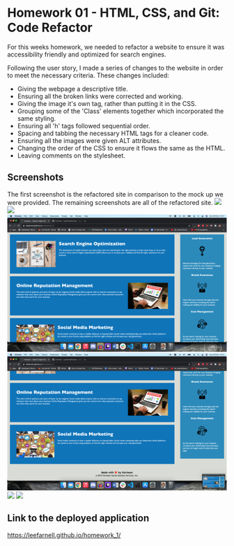 # Homework 01 - HTML, CSS, and Git: Code Refactor

For this weeks homework, we needed to refactor a website to ensure it was accessibility friendly and optimized for search engines.

Following the user story, I made a series of changes to the website in order to meet the necessary criteria. These changes included:

- Giving the webpage a descriptive title.
- Ensuring all the broken links were corrected and working.
- Giving the image it's own tag, rather than putting it in the CSS.
- Grouping some of the 'Class' elements together which incorporated the same styling.
- Ensuring all 'h' tags followed sequential order.
- Spacing and tabbing the necessary HTML tags for a cleaner code.
- Ensuring all the images were given ALT attributes.
- Changing the order of the CSS to ensure it flows the same as the HTML.
- Leaving comments on the stylesheet.

## Screenshots

The first screenshot is the refactored site in comparison to the mock up we were provided. The remaining screenshots are all of the refactored site.
<img src ="./ReadMeScreenshots/My Site vs Mock Up.png" />
<img src ="./ReadMeScreenshots/Horiseon Screenshot 1.png" />
<img src ="./ReadMeScreenshots/Horiseon Screenshot 2.png" />
<img src ="./ReadMeScreenshots/Horiseon Screenshot 3.png" />
<img src ="./ReadMeScreenshots/Horiseon Screenshot 4.png" />
<img src ="./ReadMeScreenshots/Horiseon Screenshot 5.png" />
<img sec ="./ReadMeScreenshots/Horiseon Screenshot 6.png" />

## Link to the deployed application

https://leefarnell.github.io/homework_1/

